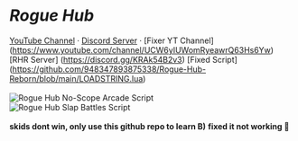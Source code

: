 # _Rogue Hub_
[YouTube Channel](https://www.youtube.com/channel/UC9R30r3RanVhs0CkPpFb8iA) · [Discord Server](https://discord.com/invite/uzXNguueug) · [Fixer YT Channel] (https://www.youtube.com/channel/UCW6yIUWomRyeawrQ63Hs6Yw) [RHR Server] (https://discord.gg/KRAk54B2v3) [Fixed Script] (https://github.com/948347893875338/Rogue-Hub-Reborn/blob/main/LOADSTRING.lua)
<br>
<br>
![Rogue Hub No-Scope Arcade Script](https://cdn.discordapp.com/attachments/1022560613341335682/1022911870052618310/unknown.png)
<br>
![Rogue Hub Slap Battles Script](https://cdn.discordapp.com/attachments/1022560613341335682/1022912565271068702/unknown.png)
<br>
<br>
**skids dont win, only use this github repo to learn B)**
**fixed it not working :troll:**
